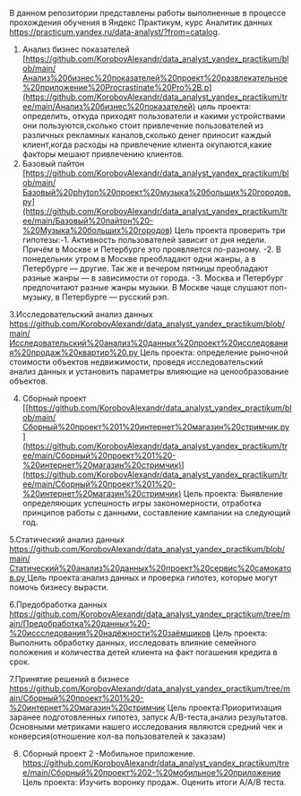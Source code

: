 В данном репозитории представлены работы выполненные в процессе прохождения обучения в Яндекс Практикум, курс Аналитик данных https://practicum.yandex.ru/data-analyst/?from=catalog.
1. Анализ бизнес показателей [https://github.com/KorobovAlexandr/data_analyst_yandex_practikum/blob/main/Анализ%20бизнес%20показателей%20проект%20развлекательное%20приложение%20Procrastinate%20Pro%2B.p](https://github.com/KorobovAlexandr/data_analyst_yandex_practikum/tree/main/Анализ%20бизнес%20показателей) цель проекта: определить, откуда приходят пользователи и какими устройствами они пользуются,сколько стоит привлечение пользователей из различных рекламных каналов,сколько денег приносит каждый клиент,когда расходы на привлечение клиента окупаются,какие факторы мешают привлечению клиентов.
2. Базовый пайтон [https://github.com/KorobovAlexandr/data_analyst_yandex_practikum/blob/main/Базовый%20phyton%20проект%20музыка%20больших%20городов.py](https://github.com/KorobovAlexandr/data_analyst_yandex_practikum/tree/main/Базовый%20пайтон%20-%20Музыка%20больших%20городов) Цель проекта проверить три гипотезы:-1. Активность пользователей зависит от дня недели. Причём в Москве и Петербурге это проявляется по-разному. -2. В понедельник утром в Москве преобладают одни жанры, а в Петербурге — другие. Так же и вечером пятницы преобладают разные жанры — в зависимости от города. -3. Москва и Петербург предпочитают разные жанры музыки. В Москве чаще слушают поп-музыку, в Петербурге — русский рэп.

3.Исследовательский анализ данных [https://github.com/KorobovAlexandr/data_analyst_yandex_practikum/blob/main/Исследовательский%20анализ%20данных%20проект%20исследования%20продаж%20квартир%20.py ](https://github.com/KorobovAlexandr/data_analyst_yandex_practikum/tree/main/Исследовательский%20анализ%20данных%20-%20объявления%20о%20продаже%20квартир) Цель проекта: определение рыночной стоимости объектов недвижимости, проведя исследовательский анализ данных и установить параметры влияющие на ценообразование объектов.

4. Сборный проект [[https://github.com/KorobovAlexandr/data_analyst_yandex_practikum/blob/main/Сборный%20проект%201%20интернет%20магазин%20стримчик.py](https://github.com/KorobovAlexandr/data_analyst_yandex_practikum/tree/main/Сборный%20проект%201%20-%20интернет%20магазин%20стримчик)](https://github.com/KorobovAlexandr/data_analyst_yandex_practikum/tree/main/Сборный%20проект%201%20-%20интернет%20магазин%20стримчик) Цель проекта: Выявление определяющих успешность игры закономерности, отработка принципов работы с данными, составление кампании на следующий год.

5.Статический анализ данных [https://github.com/KorobovAlexandr/data_analyst_yandex_practikum/blob/main/Статический%20анализ%20данных%20проект%20сервис%20самокатов.py ](https://github.com/KorobovAlexandr/data_analyst_yandex_practikum/tree/main/Статический%20анализ%20данных%20-%20сервис%20аренды%20самокатов)Цель проекта:анализ данных и проверка  гипотез, которые могут помочь бизнесу вырасти.

6.Предобработка данных https://github.com/KorobovAlexandr/data_analyst_yandex_practikum/tree/main/Предобработка%20данных%20-%20иссследования%20надёжности%20заёмщиков Цель проекта: Выполнить обработку данных, исследовать влияние семейного положения и количества детей клиента на факт погашения кредита в срок. 

7.Принятие решений в бизнесе https://github.com/KorobovAlexandr/data_analyst_yandex_practikum/tree/main/Сборный%20проект%201%20-%20интернет%20магазин%20стримчик
Цель проекта:Приоритизация заранее подготовленных гипотез, запуск A/B-теста,анализ результатов.
Основными метриками нашего исследования являются средний чек и конверсия(отношение кол-ва пользователей к заказам)

8. Сборный проект 2 -Мобильное приложение.
https://github.com/KorobovAlexandr/data_analyst_yandex_practikum/tree/main/Сборный%20проект%202-%20мобильное%20приложение
 Цель проекта: Изучить воронку продаж. Оценить итоги А/А/В теста.
